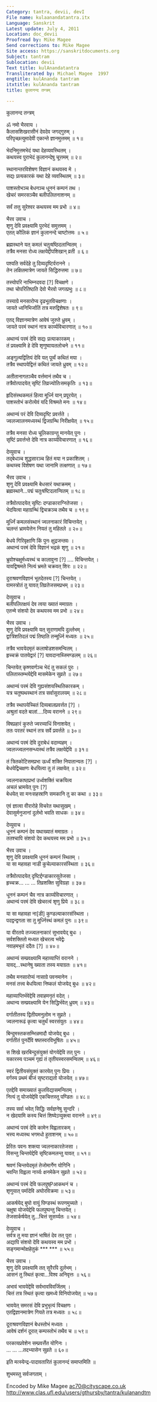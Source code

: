 ```yaml
---
Category: tantra, devii, devI
File name: kulaanandatantra.itx
Language: Sanskrit
Latest update: July 4, 2011
Location: doc_devii
Proofread by: Mike Magee
Send corrections to: Mike Magee
Site access: https://sanskritdocuments.org
Subject: tantram
Sublocation: devii
Text title: kulAnandatantra
Transliterated by: Michael Magee  1997
engtitle: kulAnanda tantram
itxtitle: kulAnanda tantram
title: कुलानन्द तन्त्रम्

---
```

  
 कुलानन्द तन्त्रम्   
  
ॐ नमो भैरवाय ।  
कैलासशिखरासीनं देवदेव जगद्गुरुम् ।  
परिपृच्छत्युमादेवी एकान्ते ज्ञानमुत्तमम् ॥ १॥  
  
भेदनिमुत्तमभेदं यथा देहव्यवस्थितम् ।  
कथयस्व पुराभेदं कुलानन्देषु चूत्तमम् ॥ २॥  
  
स्थानान्तरविशेषण विज्ञानं कथयस्व मे ।  
सद्यः प्रत्यकारकं यथा देहे व्यवस्थितम् ॥ ३॥  
  
पाशस्तोभञ्च बेधनञ्च धूननं कम्पनं तथ ।  
खेचरं समरसञ्चैव बलीपलितनाशनम् ॥  
  
सर्वं तत्तु सुरेश्वर कथयस्व मम प्रभो ॥ ४॥  
  
भैरव उवाच ।  
शृणु देवि प्रवक्ष्यामि पुरभेदं समुत्तमम् ।  
एतत् कौलिकं ज्ञानं कुलानन्दे चाष्टोत्तमः ॥ ५॥  
  
ब्रह्मस्थाने यत् कमलं चतुःषष्ठिदलान्वितम् ।  
तत्रैव मनसा रोध्य लक्षयेद्दीपशिखान् व्रती ॥ ६॥  
  
पश्यति सर्वदेहे तु दिव्यदृष्टिर्वरानने ।  
तेन लक्षितमात्रेण जायते सिद्धिरुत्तमा ॥ ७॥  
  
तस्योपरि नाभिम्नदवदा [?] विचक्षणे ।  
तथा चोपरितिष्ठति देवो भैरवो जगत्प्रभुः ॥ ८॥  
  
तस्याग्रे मनसारोप्य दृढभूतविचक्षणाः ।  
जायते ध्वनिभिर्जातिं तत्र मरुद्विशेषतः ॥ ९॥  
  
एतद् विज्ञानमात्रेण आवेषं जुरुते ध्रुवम् ।  
जायते परमं स्थानं नात्र कार्य्यविचारणात् ॥ १०॥  
  
अथान्यं परमं देवि सद्यः प्रत्याकारकम् ।  
तं प्रवक्ष्यामि हे देवि शृणुष्वायतलोचने ॥ ११॥  
  
अङ्गुल्यद्वितियं देवि यत् पूर्व्वं कथितं मया ।  
तत्रैव स्थापयेद्वित्तं कथितं जायते ध्रुवम् ॥ १२॥  
  
अतीतानागतञ्चैव वर्त्तमानं तथैव च ।  
तत्रैवोत्पादयेत् सृष्टिं तिव्रज्योतिःसमकृतिः ॥ १३॥  
  
हृदिसंस्थकमलं हित्वा मूर्ध्नि यान् प्रपूरयेत् ।  
पाशस्तोभं करोत्येवं यदि विश्रमते मनः ॥ १४॥  
  
अथान्यं परं देवि दिव्यदृष्टि प्रवर्त्तते ।  
ज्वलज्वालनमध्यस्थं द्विजग्रन्थि निरीक्षयेत् ॥ १५॥  
  
तत्रैव मनसा रोध्य चूलिकाग्रन्तु मानयेत् पुनः ।  
सृष्टिं प्रवर्त्तन्ते देवि नात्र कार्य्यविचारणात् ॥ १६॥  
  
देव्युवाच ।  
तद्बेधञ्च शुद्धसारञ्च हितं मया न प्रकाशितम् ।  
कथय्स्व विशेषण यथा जानामि तत्क्षणात् ॥ १७॥  
  
भैरव उवाच ।  
शृणु देवि प्रवक्ष्यामि बेधसारं यथाक्रमम् ।  
ब्रह्मस्थाने...पद्मं चतुःषष्टिदलान्वितम् ॥ १८॥  
  
तत्रैवोत्पादयेत् सृष्टिः दण्डाकाराग्नितेजसा ।  
भेदयित्वा महाग्रन्थिं द्विचक्रञ्च तथैव च ॥ १९॥  
  
मूर्ध्निं कमलसंस्थानं ज्वलनाकारं विचिन्तयेत् ।  
चलन्तं भ्रामयेत्तेन नियतं तु महितले ॥ २०॥  
  
बेधये गिरिवृक्षाणि किं पुनः क्षुद्रजन्तवः ।  
अथान्यं परमं देवि विज्ञानं भद्रकं शृणु ॥ २१॥  
  
भ्रुवोश्चक्षुर्मध्यस्थं च कालावुना [?] .... विचिन्तयेत् ।  
यावद्विश्रमते नित्यं भ्रमते चक्रवत् शिरः ॥ २२॥  
  
दुराश्रवणविज्ञानं भूतदेतस्य [?] चिन्तयेत् ।  
वामस्त्रोतं तु यावत् तिव्रतेजसमप्रभम् ॥ २३॥  
  
देव्युवाच ।  
बलीपलितक्षयं देव त्वया ख्यातं ममाग्रतः ।  
एतन्मे संशयो देव कथयस्व मम प्रभो ॥ २४॥  
  
भैरव उवाच ।  
शृणु देवि प्रवक्ष्यामि यत् सुराणामपि दुर्ल्लभम् ।  
द्वात्रिंशतिदलं पद्मं तिष्ठति तन्मूर्ध्नि मध्यतः ॥ २५॥  
  
तत्रैव भावयेदमृतं कलाषोडशसमन्वितम् ।  
हृच्चक्रं पातयेद्वारं [?] यावदानाब्जिमण्डलम् ॥ २६॥  
  
चिन्तयेत् कृष्णवर्णञ्च भेदं तु सकलं पुरः ।  
पलितास्तम्भयेद्देवि मासमेकेन सुव्रते ॥ २७॥  
  
अथान्यं परमं देवि गुह्यसंशयस्थितिकारकम् ।  
यत्र चतुष्पथस्थानं तत्र सर्वासुरालयम् ॥ २८॥  
  
तत्रैव स्थापयेच्चितं दिव्यबालप्रवर्त्तत [?] ।  
अश्रुतां वदते बालां....दिव्य वरानने ॥ २९॥  
  
विषप्रहारं कुरुते ज्वरव्याधिं विनाशयेत् ।  
ततः परतरं स्थानं तत्र सर्वे प्रवर्त्तते ॥ ३०॥  
  
अथान्यं परमं देवि दुराबेधं वदाम्यहम् ।  
ज्वलज्ज्वलनसन्ध्यस्थं तत्रैव लक्षयेद्देवि ॥ ३१॥  
  
तं त्रितकोटिसमप्रभा ऊर्ध्वं शक्ति निपातान्यतः [?] ।  
बेधयेद्विचक्षणः बेधयित्वा तु तं लक्षयेत् ॥ ३२॥  
  
ज्वलनाकाष्ठप्रभां उर्ध्वशक्तिं चक्रयित्व  
अचलं भ्रामयेत् पुनः [?]  
बेधयेत् सा मनःसहस्राणि समकानि तु का कथा ॥ ३३॥  
  
एवं ज्ञात्वा वीरारोहे विचरेत यथासुखम् ।  
देवासुर्मनुजानां दुर्लभो भवति साधकः ॥ ३४॥  
  
देव्युवाच ।  
धूननं कम्पनं देव यथाख्यातं ममाग्रतः ।  
ततश्चापि संशयो देव कथयस्व मम प्रभो ॥ ३५॥  
  
भैरव उवाच ।  
शृणु देवि प्रवक्ष्यामि धूननं कम्पनं स्थितम् ।  
या सा महावहा नाडी कुचेल्याकारसंस्थिता ॥ ३६॥  
  
तत्रैवोत्पादयेत् दृष्टिर्द्दण्डाकारसुतेजसा ।  
हृच्चक्र... ... ... तिव्रशक्ति सुविग्रहा ॥ ३७॥  
  
धूननं कम्पनं चैव नात्र कार्य्यविचारणात् ।  
अथान्यं परमं देवि खेचरत्वं शृणु प्रिये ॥ ३८॥  
  
या सा महावहा ना[डी] कुण्डल्याकारसंस्थिता ।  
पदद्वन्द्वगता सा तु मूर्ध्निस्थं कमलं पुनः ॥ ३९॥  
  
या वीरतये तज्ज्वलनाकारं सुभावयेद् बुधः ।  
सर्वशक्तितो मध्यत खेचरत्व भवेद्वेः  
नवाहमभृतं ददैतः [?] ॥ ४०॥  
  
अथान्यं सम्प्रवक्ष्यामि महाव्याप्तिं वरानने ।  
यावद्...स्थानेषु ख्याता तस्य मयाग्रतः ॥ ४१॥  
  
तथैव मनसारोप्यं नासाग्रे पवनमानेन ।  
मनसं तत्त्व बेधयित्वा निष्कलं योजयेद् बुधः ॥ ४२॥  
  
महाव्याप्तिर्भवेद्देवि तवाहमनृतं वदेत् ।  
अथान्य सम्प्रवक्ष्यामि येन सिद्धिर्भवेत् ध्रुवम् ॥ ४३॥  
  
वर्गातीतस्य द्वितीयमनुलोम न सुव्रते ।  
ज्वलनारूढं कृत्वा चतुर्थं स्वरसंयुतः ॥ ४४॥  
  
बिन्दुमस्तकसम्भिन्नमादौ योजयेद् बुधः ।  
वर्गातीतं पुनर्देवि षष्तस्वरविभूषितः ॥ ४५॥  
  
स शिखे खरबिन्दुसंयुक्तं योगयेद्देवि तत् पुनः ।  
यकारस्य पञ्चमं गृह्यं तं तृतीयस्वरसमन्वितम् ॥ ४६॥  
  
स्वरं द्वितीयसंयुक्तं कारयेत् पुनः प्रियः ।  
वर्गस्य प्रथमं बीजं सृष्टराद्यतो योजयेत् ॥ ४७॥  
  
एतद्देवि समाख्यातं कुलविद्यासमन्वितम् ।  
नित्यं तु योजयेद्देवि एकचित्तस्तु पण्डितः ॥ ४८॥  
  
तस्य सर्वा भवेत् सिद्धिः सर्वज्ञनेषु सुन्दरि ।  
न खेदयामि कस्य चित्तं शिष्येऽप्युक्त्वा वरानने ॥ ४९॥  
  
अथान्यं परमं देवि कामेन विह्वलारकम् ।  
भस्य मध्यस्थ भगमधो हुताशनम् ॥ ५०॥  
  
प्रेरितः पवनः शक्त्या ज्वलनाकारतेजसा ।  
विसन्तु चिन्तयेद्देवि सृष्टिकमलन्तु यावत् ॥ ५१॥  
  
श्रवणं चिन्तयेदमृतं तेजोमार्गेण योगिनि ।  
भवन्ति विह्वला नार्य्यः क्षनमेकेन सुव्रते ॥ ५२॥  
  
अथान्यं परमं देवि फलपुष्Pआकथनं च ।  
शृणुयात् पर्मादेवि अघोरविक्रमा ॥ ५३॥  
  
आकर्षयेद् बुघो वायुं पिण्डस्थं रूपणमुच्यते ।  
चक्षुषा योजयेद्देवि फलपुष्पन्तु चिन्तयेत् ।  
तेजसार्कर्षयेत् तु...चित्तं सुसर्य्यतः ॥ ५४॥  
  
देव्युवाच ।  
सर्वत्र तु मया ज्ञानं भाषितं देव तत् पुरा ।  
अद्यापि संशयो देवि कथयस्व मम प्रभो ।  
सङ्गमान्मोक्षहेतुकं  *** ***  ॥ ५५॥  
  
भैरव उवाच ।  
शृणु देवि प्रवक्ष्यामि तत् सुरैरपि दुर्लभम् ।  
आसनं तु स्थितं कृत्वा...विश्व अनिवृत्तः ॥ ५६॥  
  
अभावं भावयेद्देवि सर्वभावविवर्जितम् ।  
चित्तं तत्र स्थितं कृत्वा खमध्ये विनियोजयेत् ॥ ५७॥  
  
भावयेत् समरसं देवि प्रभुभृत्यं विचक्षणः ।  
एतद्विज्ञानमात्रेण गियते तत्र मध्यतः ॥ ५८॥  
  
दूराश्रवणविज्ञानं बेधस्तोभं मध्यतः ।  
आवेषं दर्शनं दूरात् कम्पस्तोभं तथैव च ॥ ५९॥  
  
परकायप्रवेशेन सम्प्रवर्त्तेत योगिनः ।  
... ... ...तदभ्यासेन सुव्रते ॥ ६०॥  
  
इति मत्स्येन्द्र-पादावतारितं कुलानन्दं समाप्तमिति ॥  
  
शुभमस्तु सर्वजगताम् ।  
  
  
Encoded by Mike Magee ac70@cityscape.co.uk  
http://www.clas.ufl.edu/users/gthursby/tantra/kulanandtm  
  
